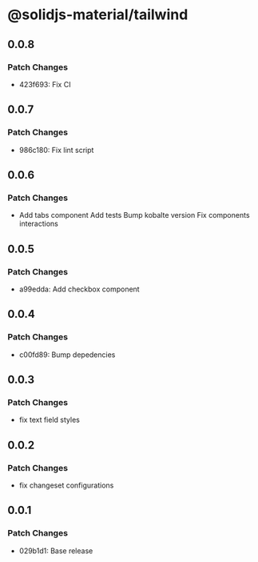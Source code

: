 # @solidjs-material/tailwind

## 0.0.8

### Patch Changes

- 423f693: Fix CI

## 0.0.7

### Patch Changes

- 986c180: Fix lint script

## 0.0.6

### Patch Changes

- Add tabs component
  Add tests
  Bump kobalte version
  Fix components interactions

## 0.0.5

### Patch Changes

- a99edda: Add checkbox component

## 0.0.4

### Patch Changes

- c00fd89: Bump depedencies

## 0.0.3

### Patch Changes

- fix text field styles

## 0.0.2

### Patch Changes

- fix changeset configurations

## 0.0.1

### Patch Changes

- 029b1d1: Base release
